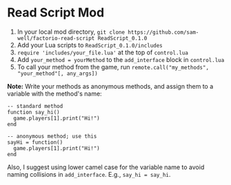 # Read Script Mod

1. In your local mod directory, `git clone https://github.com/sam-well/factorio-read-script ReadScript_0.1.0`
1. Add your Lua scripts to `ReadScript_0.1.0/includes`
1. `require 'includes/your_file.lua'` at the top of `control.lua`
1. Add `your_method = yourMethod` to the `add_interface` block in `control.lua`
1. To call your method from the game, run `remote.call("my_methods",
   "your_method"[, any_args])`

__Note:__ Write your methods as anonymous methods, and assign them to a variable with the method's name:

    -- standard method
    function say_hi()
      game.players[1].print("Hi!")
    end

    -- anonymous method; use this
    sayHi = function()
      game.players[1].print("Hi!")
    end

Also, I suggest using lower camel case for the variable name to avoid naming
collisions in `add_interface`. E.g., `say_hi = say_hi`.

